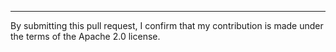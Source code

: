 
-----

By submitting this pull request, I confirm that my contribution is made under the terms of the Apache 2.0 license.